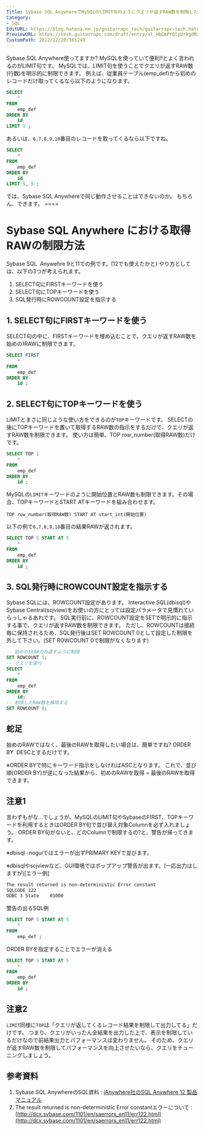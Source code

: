 ```yaml
---
Title: Sybase SQL AnywhereでMySQLのLIMIT句のようにクエリが返すRAW数を制限したい
Category:
- SQL
EditURL: https://blog.hatena.ne.jp/guitarrapc_tech/guitarrapc-tech.hatenablog.com/atom/entry/6802418398340181894
PreviewURL: https://tech.guitarrapc.com/draft/entry/sl_HbCmPYQlyUrkgdMzts7BrYx4
CustomPath: 2012/12/20/161249
---
```


<!--
Date: 2012-12-20T16:12:49+09:00
URL: https://tech.guitarrapc.com/entry/2012/12/20/161249
-->

Sybase SQL Anywhere使ってますか? MySQLを使っていて便利!!とよく言われるのがLIMIT句です。 MySQLでは、LIMIT句を使うことでクエリが返すRAW数(行数)を明示的に制限できます。
例えば、従業員テーブル(emp_def)から初めのレコードだけ取ってくるなら以下のようになります。

```sql
SELECT
	*
FROM
	emp_def
ORDER BY
	id
LIMIT 1 ;
```

あるいは、`6,7,8,9,10`番目のレコードを取ってくるなら以下ですね。

```sql
SELECT
	*
FROM
	emp_def
ORDER BY
	id
LIMIT 5, 5 ;
```

では、Sybase SQL Anywhereで同じ動作させることはできないのか。 もちろん、できます。 ====

# Sybase SQL Anywhere における取得RAWの制限方法

Sybase SQL  Anywehre 9と11での例です。(12でも使えたかと) やり方としては、以下の3つが考えられます。

1. SELECT句にFIRSTキーワードを使う
2. SELECT句にTOPキーワードを使う
3. SQL発行時にROWCOUNT設定を指示する

## 1. SELECT句にFIRSTキーワードを使う

SELECT句の中に、FIRSTキーワードを埋め込むことで、クエリが返すRAW数を始めの1RAWに制限できます。

```sql
SELECT FIRST
	*
FROM
	emp_def
ORDER BY
	id ;
```

## 2. SELECT句にTOPキーワードを使う

LIMITとまさに同じような使い方をできるのが`TOP`キーワードです。
SELECTの後にTOPキーワードを置いて取得するRAW数の指示をするだけで、クエリが返すRAW数を制限できます。
使い方は簡単、TOP row_number(取得RAW数)だけです。

```sql
SELECT TOP 1
	*
FROM
	emp_def
ORDER BY
	id ;
```

MySQLの`LIMIT`キーワードのように開始位置とRAW数も制限できます。その場合、TOPキーワードとSTART ATキーワードを組み合わせます。

```
TOP row_number(取得RAW数) START AT start_int(開始位置)
```

以下の例で`6,7,8,9,10`番目の結果RAWが返されます。

```sql
SELECT TOP 5 START AT 5
	*
FROM
	emp_def
ORDER BY
	id ;
```

## 3. SQL発行時にROWCOUNT設定を指示する

Sybase SQLには、ROWCOUNT設定があります。
Interactive SQL(dbisql)やSybase Central(scjview)をお使いの方にとっては設定パラメータで見慣れていらっしゃるあれです。
SQL実行前に、ROWCOUNT設定をSETで明示的に指示する事で、クエリが返すRAW数を制限できます。
ただし、ROWCOUNTは接続毎に保持されるため、SQL発行後はSET ROWCOUNT 0として設定した制限を外して下さい。(SET ROWCOUNT 0で制限がなくなります)

```sql
-- 始めの1RAWのみ返すように制限
SET ROWCOUNT 1;
-- クエリを実行
SELECT
	*
FROM
	emp_def
ORDER BY
	id;
-- 制限したRAW数を解除する
SET ROWCOUNT 0;
```

## 蛇足

始めのRAWではなく、最後のRAWを取得したい場合は、簡単ですね? ORDER BY  DESCとするだけです。

※ORDER BYで特にキーワード指示をしなければASCとなります。 これで、並び順(ORDER BY)が逆になった結果から、初めのRAWを取得 = 最後のRAWを取得できます。

## 注意1

言わずもがな…でしょうが、MySQLのLIMIT句やSybaseのFIRST、TOPキーワードを利用するときはORDER BY句で並び替え対象Columnを必ず入れましょう。
ORDER BY句がないと、どのColumnで制限するの?と、警告が帰ってきます。

※dbisql -noguiではエラーが出ずPRIMARY KEYで並びます。

※dbisqlやscjviewなど、GUI環境ではポップアップ警告が出ます。(一応出力はしますが)[エラー例]

```txt
The result returned is non-deterministic Error constant
SQLCODE	122
ODBC 3 State	01000
```

警告の出るSQL例

```sql
SELECT TOP 5 START AT 5
	*
FROM
	emp_def ;
```

ORDER BYを指定することでエラーが消える

```sql
SELECT TOP 5 START AT 5
	*
FROM
	emp_def
ORDER BY
	id ;
```

## 注意2

`LIMIT`同様に`TOP`は「クエリが返してくるレコード結果を制限して出力してる」だけです。
つまり、クエリがいったん全結果を出力した上で、表示を制限しているだけなので前結果出力とパフォーマンスは変わりません。
そのため、クエリが返すRAW数を制限してパフォーマンスを向上させたいなら、クエリをチューニングしましょう。

## 参考資料

1. Sybase SQL AnywhereのSQL資料 : [iAnywhere社のSQL Anywhere 12 製品マニュアル](http://www.ianywhere.jp/developers/product_manuals/sqlanywhere/1201/index.html)
2. The result returned is non-deterministic Error constantエラーについて : [http://dcx.sybase.com/1101/en/saerrors_en11/err122.html](http://dcx.sybase.com/1101/en/saerrors_en11/err122.html)
